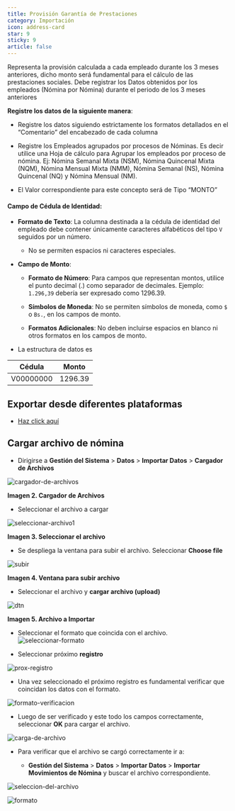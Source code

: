 ```yaml
---
title: Provisión Garantía de Prestaciones
category: Importación
icon: address-card
star: 9
sticky: 9
article: false
---
```


Representa la provisión calculada a cada empleado durante los 3 meses anteriores, dicho monto será fundamental para el cálculo de las prestaciones sociales. Debe registrar los Datos obtenidos por los empleados (Nómina por Nómina) durante el periodo de los 3 meses anteriores 

**Registre los datos de la siguiente manera**:

- Registre los datos siguiendo estrictamente los formatos detallados en el “Comentario” del encabezado de cada columna

- Registre los Empleados agrupados por procesos de Nóminas. Es decir utilice una Hoja de cálculo para Agrupar los empleados por proceso de nómina. Ej: Nómina Semanal Mixta (NSM), Nómina Quincenal Mixta (NQM), Nómina Mensual Mixta (NMM), Nómina Semanal (NS), Nómina Quincenal (NQ) y Nómina Mensual (NM).

- El Valor correspondiente para este concepto será de Tipo “MONTO”

#### Campo de Cédula de Identidad:

- **Formato de Texto**: La columna destinada a la cédula de identidad del empleado debe contener únicamente caracteres alfabéticos del tipo `V` seguidos por un número.
  - No se permiten espacios ni caracteres especiales.

- **Campo de Monto**:
  - **Formato de Número**: Para campos que representan montos, utilice el punto decimal (.) como separador de decimales. Ejemplo: `1.296,39` debería ser expresado como 1296.39.

  - **Símbolos de Moneda**: No se permiten símbolos de moneda, como `$` o `Bs.`, en los campos de monto.
  - **Formatos Adicionales**: No deben incluirse espacios en blanco ni otros formatos en los campos de monto.

- La estructura de datos es 

| Cédula | Monto |
| ------ | -------- |
|V00000000  | 1296.39

## Exportar desde diferentes plataformas

- [Haz click aquí](./export-files/README.md)

## Cargar archivo de nómina

- Dirigirse a **Gestión del Sistema** > **Datos** > **Importar Datos** > **Cargador de Archivos**

![cargador-de-archivos](https://github.com/JesusAlbujas/jupyter-compose-sudo/assets/134967453/c492d93d-d7b3-463b-91a6-fe1f54ca1b20)

**Imagen 2. Cargador de Archivos**

- Seleccionar el archivo a cargar

![seleccionar-archivo1](https://github.com/JesusAlbujas/jupyter-compose-sudo/assets/134967453/788a5201-dab6-48b0-9304-c8cd52669c84)

**Imagen 3. Seleccionar el archivo**

- Se despliega la ventana para subir el archivo. Seleccionar **Choose file**

![subir](https://i.imgur.com/m6q2mmb.png)

**Imagen 4. Ventana para subir archivo**

- Seleccionar el archivo y **cargar archivo (upload)**

![dtn](https://i.imgur.com/J7WWJA5.png)

**Imagen 5. Archivo a Importar**

- Seleccionar el formato que coincida con el archivo.
![seleccionar-formato](https://i.imgur.com/x4rDl7u.png)

- Seleccionar próximo **registro**

![prox-registro](https://i.imgur.com/ChvhVet.png)

- Una vez seleccionado el próximo registro es fundamental verificar que coincidan los datos con el formato.

![formato-verificacion](https://i.imgur.com/ODOcNY9.png)

- Luego de ser verificado y este todo los campos correctamente, seleccionar **OK** para cargar el archivo.

![carga-de-archivo](https://i.imgur.com/8h6aFdi.png)


- Para verificar que el archivo se cargó correctamente ir a:

  - **Gestión del Sistema** > **Datos** > **Importar Datos** > **Importar Movimientos de Nómina** y buscar el archivo correspondiente.
 
![seleccion-del-archivo](https://i.imgur.com/ZaRENHL.png)

![formato](https://i.imgur.com/h98Of2A.png)